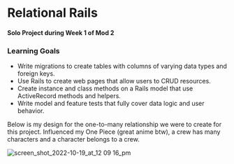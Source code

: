# Relational Rails

#### Solo Project during Week 1 of Mod 2

### Learning Goals
* Write migrations to create tables with columns of varying data types and foreign keys.
* Use Rails to create web pages that allow users to CRUD resources.
* Create instance and class methods on a Rails model that use ActiveRecord methods and helpers.
* Write model and feature tests that fully cover data logic and user behavior.

Below is my design for the one-to-many relationship we were to create for this project. Influenced my One Piece (great anime btw), a crew has many characters and a character belongs to a crew.

![screen_shot_2022-10-19_at_12 09 16_pm](https://user-images.githubusercontent.com/102825498/196771136-2f9e938b-acc6-4d7f-aa30-2a74d478873b.png)

